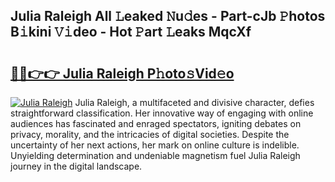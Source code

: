 ## Julia Raleigh All 𝙻eaked 𝙽u𝚍es - Part-cJb 𝙿hotos B𝚒kini 𝚅𝚒deo - Hot 𝙿art 𝙻eaks MqcXf

# <h2><a href="http://ld46nui.urlbe.top/?page=Julia+Raleigh">🔗🔗👉👉 Julia Raleigh P𝚑oto𝚜Vid𝚎o</a></h2>

[![Julia Raleigh](https://i.imgur.com/eBuTRDB.gif)](http://ld46nui.urlbe.top/?page=Julia+Raleigh)
Julia Raleigh, a multifaceted and divisive character, defies straightforward classification. Her innovative way of engaging with online audiences has fascinated and enraged spectators, igniting debates on privacy, morality, and the intricacies of digital societies. Despite the uncertainty of her next actions, her mark on online culture is indelible. Unyielding determination and undeniable magnetism fuel Julia Raleigh journey in the digital landscape.
